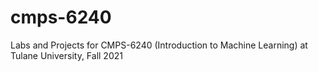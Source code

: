 # cmps-6240
Labs and Projects for CMPS-6240 (Introduction to Machine Learning) at Tulane University, Fall 2021
